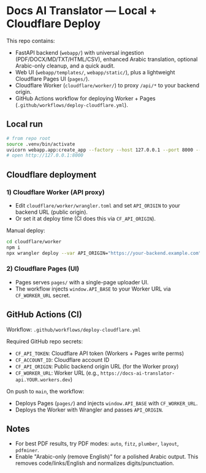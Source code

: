 # Docs AI Translator — Local + Cloudflare Deploy

This repo contains:

- FastAPI backend (`webapp/`) with universal ingestion (PDF/DOCX/MD/TXT/HTML/CSV), enhanced Arabic translation, optional Arabic-only cleanup, and a quick audit.
- Web UI (`webapp/templates/`, `webapp/static/`), plus a lightweight Cloudflare Pages UI (`pages/`).
- Cloudflare Worker (`cloudflare/worker/`) to proxy `/api/*` to your backend origin.
- GitHub Actions workflow for deploying Worker + Pages (`.github/workflows/deploy-cloudflare.yml`).

## Local run

```bash
# from repo root
source .venv/bin/activate
uvicorn webapp.app:create_app --factory --host 127.0.0.1 --port 8000 --no-access-log
# open http://127.0.0.1:8000
```

## Cloudflare deployment

### 1) Cloudflare Worker (API proxy)

- Edit `cloudflare/worker/wrangler.toml` and set `API_ORIGIN` to your backend URL (public origin).
- Or set it at deploy time (CI does this via `CF_API_ORIGIN`).

Manual deploy:

```bash
cd cloudflare/worker
npm i
npx wrangler deploy --var API_ORIGIN="https://your-backend.example.com"
```

### 2) Cloudflare Pages (UI)

- Pages serves `pages/` with a single-page uploader UI.
- The workflow injects `window.API_BASE` to your Worker URL via `CF_WORKER_URL` secret.

## GitHub Actions (CI)

Workflow: `.github/workflows/deploy-cloudflare.yml`

Required GitHub repo secrets:

- `CF_API_TOKEN`: Cloudflare API token (Workers + Pages write perms)
- `CF_ACCOUNT_ID`: Cloudflare account ID
- `CF_API_ORIGIN`: Public backend origin URL (for the Worker proxy)
- `CF_WORKER_URL`: Worker URL (e.g., `https://docs-ai-translator-api.YOUR.workers.dev`)

On push to `main`, the workflow:

- Deploys Pages (`pages/`) and injects `window.API_BASE` with `CF_WORKER_URL`.
- Deploys the Worker with Wrangler and passes `API_ORIGIN`.

## Notes

- For best PDF results, try PDF modes: `auto`, `fitz`, `plumber`, `layout`, `pdfminer`.
- Enable "Arabic-only (remove English)" for a polished Arabic output. This removes code/links/English and normalizes digits/punctuation.
